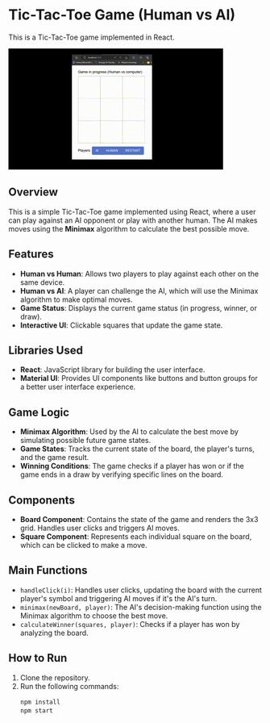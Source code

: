 # Tic-Tac-Toe Game (Human vs AI)

This is a Tic-Tac-Toe game implemented in React.

![Tic-Tac-Toe Animation](https://github.com/Grigory-shvechkov/tictactoe-react-game/raw/master/assets/tictactoe-react.gif)




## Overview
This is a simple Tic-Tac-Toe game implemented using React, where a user can play against an AI opponent or play with another human. The AI makes moves using the **Minimax** algorithm to calculate the best possible move.

## Features
- **Human vs Human**: Allows two players to play against each other on the same device.
- **Human vs AI**: A player can challenge the AI, which will use the Minimax algorithm to make optimal moves.
- **Game Status**: Displays the current game status (in progress, winner, or draw).
- **Interactive UI**: Clickable squares that update the game state.

## Libraries Used
- **React**: JavaScript library for building the user interface.
- **Material UI**: Provides UI components like buttons and button groups for a better user interface experience.

## Game Logic
- **Minimax Algorithm**: Used by the AI to calculate the best move by simulating possible future game states.
- **Game States**: Tracks the current state of the board, the player's turns, and the game result.
- **Winning Conditions**: The game checks if a player has won or if the game ends in a draw by verifying specific lines on the board.

## Components
- **Board Component**: Contains the state of the game and renders the 3x3 grid. Handles user clicks and triggers AI moves.
- **Square Component**: Represents each individual square on the board, which can be clicked to make a move.

## Main Functions
- `handleClick(i)`: Handles user clicks, updating the board with the current player's symbol and triggering AI moves if it's the AI's turn.
- `minimax(newBoard, player)`: The AI's decision-making function using the Minimax algorithm to choose the best move.
- `calculateWinner(squares, player)`: Checks if a player has won by analyzing the board.

## How to Run
1. Clone the repository.
2. Run the following commands:
   ```bash
   npm install
   npm start
